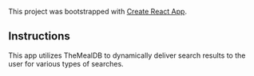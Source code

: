 This project was bootstrapped with [Create React App](https://github.com/facebook/create-react-app).

## Instructions
This app utilizes TheMealDB to dynamically deliver search results to the user for various types of searches.

